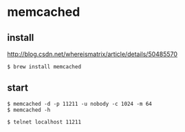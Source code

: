 # memcached

## install

<http://blog.csdn.net/whereismatrix/article/details/50485570>

	$ brew install memcached

## start

	$ memcached -d -p 11211 -u nobody -c 1024 -m 64
	$ memcached -h

	$ telnet localhost 11211